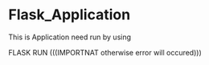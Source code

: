 # Flask_Application

This is Application need run by using

FLASK RUN (((IMPORTNAT otherwise error will occured)))
